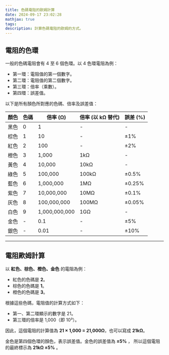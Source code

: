 ```yaml
---
title: 色碼電阻的歐姆計算
date: 2024-09-17 23:02:28
mathjax: true
tags:
description: 計算色碼電阻的歐姆的方式。
---
```


## 電阻的色環

一般的色碼電阻會有 4 至 6 個色環。以 4 色環電阻為例：
 - 第一環：電阻值的第一個數字。
 - 第二環：電阻值的第二個數字。
 - 第三環：倍率（乘數）。
 - 第四環：誤差值。

以下是所有顏色所對應的色碼、倍率及誤差值：

| 顏色  | 色碼 | 倍率 (Ω)    | 倍率 (以 kΩ 替代) | 誤差 (%)   |
|-------|------|-------------|------------------|------------|
| 黑色  | 0    | 1           | -                | -          |
| 棕色  | 1    | 10          | -                | ±1%        |
| 紅色  | 2    | 100         | -                | ±2%        |
| 橙色  | 3    | 1,000       | 1kΩ              | -          |
| 黃色  | 4    | 10,000      | 10kΩ             | -          |
| 綠色  | 5    | 100,000     | 100kΩ            | ±0.5%      |
| 藍色  | 6    | 1,000,000   | 1MΩ              | ±0.25%     |
| 紫色  | 7    | 10,000,000  | 10MΩ             | ±0.1%      |
| 灰色  | 8    | 100,000,000 | 100MΩ            | ±0.05%     |
| 白色  | 9    | 1,000,000,000 | 1GΩ            | -          |
| 金色  | -    | 0.1         | -                | ±5%        |
| 銀色  | -    | 0.01        | -                | ±10%       |


---

## 電阻歐姆計算

以 **紅色、棕色、橙色、金色** 的電阻為例：
- 紅色的色碼是 **2**。
- 棕色的色碼是 **1**。
- 橙色的色碼是 **3**。

根據這些色碼，電阻值的計算方式如下：
- 第一、第二環顯示的數字是 21。
- 第三環的倍率是 1,000（即 10³）。

因此，這個電阻的計算值為 **21 × 1,000 = 21,000Ω**，也可以寫成 **21kΩ**。

金色是第四個色環的顏色，表示誤差值。金色的誤差值為 **±5%** ，
所以這個電阻的最終標示為 **21kΩ ±5%** 。
